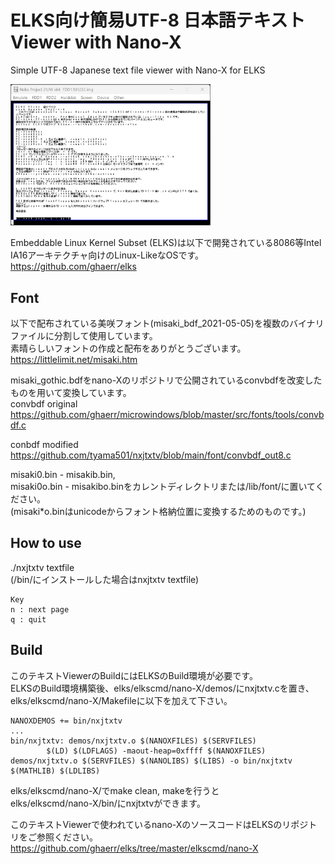 # ELKS向け簡易UTF-8 日本語テキストViewer with Nano-X
Simple UTF-8 Japanese text file viewer with Nano-X for ELKS  
  
<img src=image/nxjtxtv_elks.png width="320pix">
  
Embeddable Linux Kernel Subset (ELKS)は以下で開発されている8086等Intel IA16アーキテクチャ向けのLinux-LikeなOSです。  
https://github.com/ghaerr/elks  

## Font 
以下で配布されている美咲フォント(misaki_bdf_2021-05-05)を複数のバイナリファイルに分割して使用しています。  
素晴らしいフォントの作成と配布をありがとうございます。  
https://littlelimit.net/misaki.htm  

misaki_gothic.bdfをnano-Xのリポジトリで公開されているconvbdfを改変したものを用いて変換しています。  
convbdf original  
https://github.com/ghaerr/microwindows/blob/master/src/fonts/tools/convbdf.c  

conbdf modified  
https://github.com/tyama501/nxjtxtv/blob/main/font/convbdf_out8.c  
  
misaki0.bin - misakib.bin,  
misaki0o.bin - misakibo.binをカレントディレクトリまたは/lib/font/に置いてください。  
(misaki*o.binはunicodeからフォント格納位置に変換するためのものです。)  

## How to use
./nxjtxtv textfile  
(/bin/にインストールした場合はnxjtxtv textfile)  

    Key  
    n : next page  
    q : quit  

## Build
このテキストViewerのBuildにはELKSのBuild環境が必要です。  
ELKSのBuild環境構築後、elks/elkscmd/nano-X/demos/にnxjtxtv.cを置き、  
elks/elkscmd/nano-X/Makefileに以下を加えて下さい。  

    NANOXDEMOS += bin/nxjtxtv  
    ...  
    bin/nxjtxtv: demos/nxjtxtv.o $(NANOXFILES) $(SERVFILES)
            $(LD) $(LDFLAGS) -maout-heap=0xffff $(NANOXFILES) demos/nxjtxtv.o $(SERVFILES) $(NANOLIBS) $(LIBS) -o bin/nxjtxtv $(MATHLIB) $(LDLIBS)

elks/elkscmd/nano-X/でmake clean, makeを行うと  
elks/elkscmd/nano-X/bin/にnxjtxtvができます。  
  
このテキストViewerで使われているnano-XのソースコードはELKSのリポジトリをご参照ください。
https://github.com/ghaerr/elks/tree/master/elkscmd/nano-X

